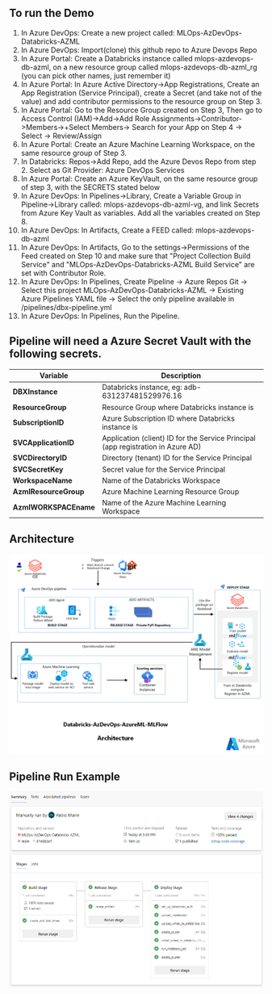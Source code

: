 ## To run the Demo

1.	In Azure DevOps: Create a new project called: MLOps-AzDevOps-Databricks-AZML
2.	In Azure DevOps: Import(clone) this github repo to Azure Devops Repo
3.  In Azure Portal: Create a Databricks instance called mlops-azdevops-db-azml, on a new resource group called mlops-azdevops-db-azml_rg (you can pick other names, just remember it)
4.  In Azure Portal: In Azure Active Directory->App Registrations, Create an App Registration (Service Principal), create a Secret (and take not of the value) and add contributor permissions to the resource group on Step 3. 
5.  In Azure Portal: Go to the Resource Group created on Step 3, Then go to Access Control (IAM)->Add->Add Role Assignments->Contributor->Members->+Select Members-> Search for your App on Step 4 -> Select -> Review/Assign
6.  In Azure Portal: Create an Azure Machine Learning Workspace, on the same resource group of Step 3.
7.	In Databricks:   Repos->Add Repo, add the Azure Devos Repo from step 2. Select as Git Provider: Azure DevOps Services
8.	In Azure Portal: Create an Azure KeyVault, on the same resource group of step 3, with the SECRETS stated below
9.	In Azure DevOps: In Pipelines->Library, Create a Variable Group in Pipeline->Library called: mlops-azdevops-db-azml-vg, and link Secrets from Azure Key Vault as variables. Add all the variables created on Step 8.
10.	In Azure DevOps: In Artifacts, Create a FEED called: mlops-azdevops-db-azml
11. In Azure DevOps: In Artifacts, Go to the settings->Permissions of the Feed created on Step 10 and make sure that "Project Collection Build Service" and "MLOps-AzDevOps-Databricks-AZML Build Service" are set with Contributor Role.
12.	In Azure DevOps: In Pipelines, Create Pipeline -> Azure Repos Git -> Select this project MLOps-AzDevOps-Databricks-AZML ->  Existing Azure Pipelines YAML file -> Select the only pipeline available in /pipelines/dbx-pipeline.yml
13. In Azure DevOps: In Pipelines, Run the Pipeline.


## Pipeline will need a Azure Secret Vault with the following secrets.

|  Variable             |  Description                                                                     |
|-----------------------|----------------------------------------------------------------------------------|
| **DBXInstance**       | Databricks instance, eg: adb-631237481529976.16                                  |
| **ResourceGroup**     | Resource Group where Databricks instance is                                      |
| **SubscriptionID**    | Azure Subscription ID where Databricks instance is                               |
| **SVCApplicationID**  | Application (client) ID for the Service Principal (app registration in Azure AD) |
| **SVCDirectoryID**    | Directory (tenant) ID for the Service Principal                                  |
| **SVCSecretKey**      | Secret value for the Service Principal                                           |
| **WorkspaceName**     | Name of the Databricks Workspace                                                 |
| **AzmlResourceGroup** | Azure Machine Learning Resource Group                                            |
| **AzmlWORKSPACEname** | Name of the Azure Machine Learning Workspace                                     |


## Architecture
![Architecture!](/Architecture.png "Architecture")

## Pipeline Run Example<br>
![Pipeline Run Sample!](/PipelineResults.png "Pipeline Run Sample")
